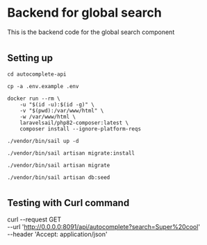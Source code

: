 # Backend for global search

This is the backend code for the global search component

#

## Setting up
```
cd autocomplete-api

cp -a .env.example .env

docker run --rm \
    -u "$(id -u):$(id -g)" \
    -v "$(pwd):/var/www/html" \
    -w /var/www/html \
    laravelsail/php82-composer:latest \
    composer install --ignore-platform-reqs

./vendor/bin/sail up -d

./vendor/bin/sail artisan migrate:install

./vendor/bin/sail artisan migrate

./vendor/bin/sail artisan db:seed
```


#
## Testing with Curl command

curl --request GET \
  --url 'http://0.0.0.0:8091/api/autocomplete?search=Super%20cool' \
  --header 'Accept: application/json'
